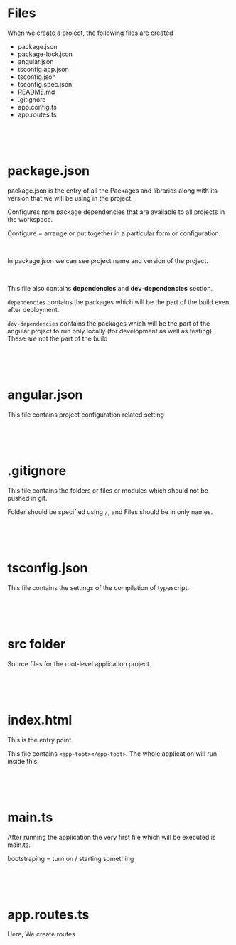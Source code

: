 # Files

When we create a project, the following files are created

- package.json
- package-lock.json
- angular.json
- tsconfig.app.json
- tsconfig.json
- tsconfig.spec.json
- README.md
- .gitignore
- app.config.ts
- app.routes.ts

&nbsp;

&nbsp;

# package.json

package.json is the entry of all the Packages and libraries along with its version that we will be using in the project.

Configures npm package dependencies that are available to all projects in the workspace.

Configure = arrange or put together in a particular form or configuration.

&nbsp;

In package.json we can see project name and version of the project.

&nbsp;

This file also contains **dependencies** and **dev-dependencies** section.

`dependencies` contains the packages which will be the part of the build even after deployment.

`dev-dependencies` contains the packages which will be the part of the angular project to run only locally (for development as well as testing). These are not the part of the build

&nbsp;

&nbsp;

# angular.json

This file contains project configuration related setting

&nbsp;

&nbsp;

# .gitignore

This file contains the folders or files or modules which should not be pushed in git.

Folder should be specified using `/`, and Files should be in only names.

&nbsp;

&nbsp;

# tsconfig.json

This file contains the settings of the compilation of typescript.

&nbsp;

&nbsp;

# src folder

Source files for the root-level application project.

&nbsp;

&nbsp;

# index.html

This is the entry point.

This file contains `<app-toot></app-toot>`. The whole application will run inside this.

&nbsp;

&nbsp;

# main.ts

After running the application the very first file which will be executed is main.ts.

bootstraping = turn on / starting something

&nbsp;

&nbsp;

# app.routes.ts

Here, We create routes

&nbsp;
